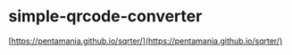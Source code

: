 simple-qrcode-converter
===
[https://pentamania.github.io/sqrter/](https://pentamania.github.io/sqrter/)
